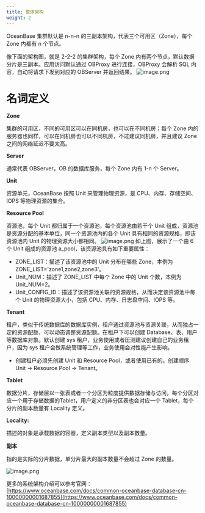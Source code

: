 ```yaml
---
title: 整体架构
weight: 2
---
```


OceanBase 集群默认是 n-n-n 的三副本架构，代表三个可用区（Zone），每个 Zone 内都有 n 个节点。

像下面的架构图，就是 2-2-2 的集群架构，每个 Zone 内有两个节点，默认数据分片是三副本。应用访问默认通过 OBProxy 进行连接，OBProxy 会解析 SQL 内容，自动将请求下发到对应的 OBServer 并返回结果。
![image.png](https://cdn.nlark.com/yuque/0/2023/png/35913569/1685937588603-3c0e8694-ca32-4a3c-a8e3-373834e30105.png?x-oss-process=image%2Fresize%2Cw_1135%2Climit_0)

# 名词定义

**Zone**

集群的可用区，不同的可用区可以在同机房，也可以在不同机房；每个 Zone 内的服务器也同样，可以在同机房也可以不同机房，不过建议同机房，并且建议 Zone 之间的网络延迟不要太高。

**Server**

通常代表 OBServer，OB 的数据库服务，每个 Zone 内有 1-n 个 Server。

**Unit**

资源单元，OceanBase 按照 Unit 来管理物理资源，是 CPU、内存、存储空间、IOPS 等物理资源的集合。

**Resource Pool**

资源池，每个 Unit 都归属于一个资源池，每个资源池由若干个 Unit 组成，资源池是资源分配的基本单位，同一个资源池内的各个 Unit 具有相同的资源规格，即该资源池内 Unit 的物理资源大小都相同。
![image.png](https://cdn.nlark.com/yuque/0/2023/png/35913569/1685937607302-6c7acf7c-ceed-4ab9-9273-d5262461435a.png)
如上图，展示了一个由 6 个 Unit 组成的资源池 a_pool，该资源池具有如下重要属性：

- ZONE_LIST：描述了该资源池中的 Unit 分布在哪些 Zone，本例为 ZONE_LIST='zone1,zone2,zone3'。
- Unit_NUM：描述了 ZONE_LIST 中每个 Zone 中的 Unit 个数，本例为 Unit_NUM=2。
- Unit_CONFIG_ID：描述了该资源池关联的资源规格，从而决定该资源池中每个 Unit 的物理资源大小，包括 CPU、内存、日志盘空间、IOPS 等。

**Tenant**

租户，类似于传统数据库的数据库实例，租户通过资源池与资源关联，从而独占一定的资源配额，可以动态调整资源配额。在租户下可以创建 Database、表、用户等数据库对象。默认创建 sys 租户，业务使用或者压测建议创建自己的业务租户，因为 sys 租户会做系统管理等工作，业务使用会对性能产生影响。

- 创建租户必须先创建 Unit 和 Resource Pool，或者使用已有的。创建顺序 Unit -> Resource Pool -> Tenant。

**Tablet**

数据分片，存储层以一张表或者一个分区为粒度提供数据存储与访问，每个分区对应一个用于存储数据的Tablet，用户定义的非分区表也会对应一个 Tablet，每个分片的副本数量有 Locality 定义。

**Locality:**

描述的对象是承载数据的容器，定义副本类型以及副本数量。

**副本**

指的是实际的分片数据，单分片最大的副本数量不会超过 Zone 的数量。

![image.png](https://cdn.nlark.com/yuque/0/2023/png/35913569/1685937623886-e84d5965-529a-461a-8f14-478b266debbe.png?x-oss-process=image%2Fresize%2Cw_1500%2Climit_0)

更多的系统架构介绍可以参考官网：[https://www.oceanbase.com/docs/common-oceanbase-database-cn-10000000001687855](https://www.oceanbase.com/docs/common-oceanbase-database-cn-10000000001687855)

